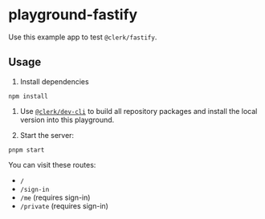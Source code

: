 # playground-fastify

Use this example app to test `@clerk/fastify`.

## Usage

1. Install dependencies

```shell
npm install
```

1. Use [`@clerk/dev-cli`](https://github.com/clerk/javascript/tree/main/packages/dev-cli) to build all repository packages and install the local version into this playground.

1. Start the server:

```shell
pnpm start
```

You can visit these routes:

- `/`
- `/sign-in`
- `/me` (requires sign-in)
- `/private` (requires sign-in)